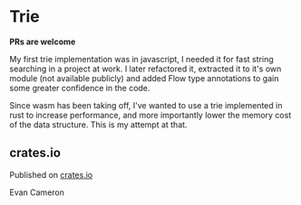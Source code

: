 # Trie

**PRs are welcome**

My first trie implementation was in javascript, I needed it for fast string searching in a project at work. I later refactored it, extracted it to it's own module (not available publicly) and added Flow type annotations to gain some greater confidence in the code.

Since wasm has been taking off, I've wanted to use a trie implemented in rust to increase performance, and more importantly lower the memory cost of the data structure. This is my attempt at that.

## crates.io

Published on [crates.io](https://crates.io/trie_map)

Evan Cameron
